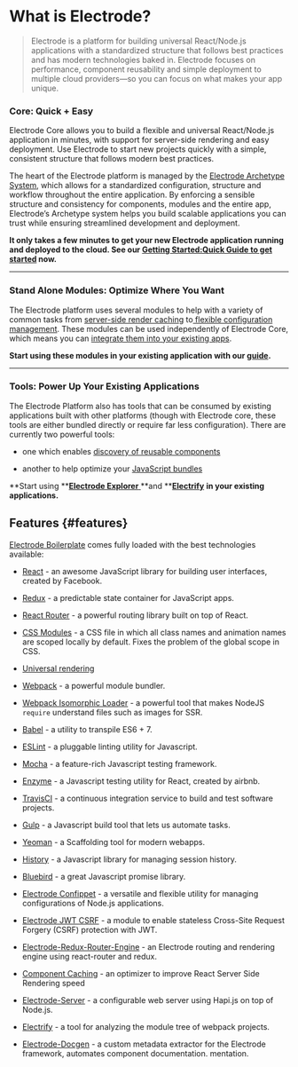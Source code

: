 # What is Electrode?

> Electrode is a platform for building universal React/Node.js applications with a standardized structure that follows best practices and has modern technologies baked in. Electrode focuses on performance, component reusability and simple deployment to multiple cloud providers—so you can focus on what makes your app unique.

### Core: Quick + Easy

Electrode Core allows you to build a flexible and universal React/Node.js application in minutes, with support for server-side rendering and easy deployment. Use Electrode to start new projects quickly with a simple, consistent structure that follows modern best practices.

The heart of the Electrode platform is managed by the [Electrode Archetype System](/chapter1/quick-start/what-are-archetypes.md), which allows for a standardized configuration, structure and workflow throughout the entire application. By enforcing a sensible structure and consistency for components, modules and the entire app, Electrode’s Archetype system helps you build scalable applications you can trust while ensuring streamlined development and deployment.

**It only takes a few minutes to get your new Electrode application running and deployed to the cloud. See our **[**Getting Started:Quick Guide** **to get started**](/chapter1/quick-start/get-started.md)** now.**

---

### Stand Alone Modules: Optimize Where You Want

The Electrode platform uses several modules to help with a variety of common tasks from [server-side render caching](/chapter1/advanced/stand-alone-modules/server-side-render-caching-+-profiling.md) to[ flexible configuration management](/chapter1/advanced/stand-alone-modules/confippet.md). These modules can be used independently of Electrode Core, which means you can [integrate them into your existing apps](/chapter1/advanced/stand-alone-modules.md).

**Start using these modules in your existing application with our **[**guide**](/chapter1/advanced/stand-alone-modules.md)**.**

---

### Tools: Power Up Your Existing Applications

The Electrode Platform also has tools that can be consumed by existing applications built with other platforms \(though with Electrode core, these tools are either bundled directly or require far less configuration\). There are currently two powerful tools:

* one which enables [discovery of reusable components](/chapter1/advanced/powerful-electrode-tools/electrode-explorer.md)

* another to help optimize your [JavaScript bundles](/chapter1/advanced/powerful-electrode-tools/electrify.md)

**Start using **[**Electrode Explorer** ](/chapter1/advanced/powerful-electrode-tools/electrode-explorer.md)**and **[**Electrify**](/chapter1/advanced/powerful-electrode-tools/electrify.md) **in your existing applications.**

## Features {#features}

[Electrode Boilerplate](https://github.com/electrode-io/electrode#boilerplate-universal-react-node) comes fully loaded with the best technologies available:

* [React](https://facebook.github.io/react/index.html) - an awesome JavaScript library for building user interfaces, created by Facebook.

* [Redux](http://redux.js.org/docs/basics/UsageWithReact.html) - a predictable state container for JavaScript apps.

* [React Router](https://github.com/ReactTraining/react-router/tree/master/docs) - a powerful routing library built on top of React.

* [CSS Modules](https://github.com/css-modules/css-modules) - a CSS file in which all class names and animation names are scoped locally by default. Fixes the problem of the global scope in CSS.

* [Universal rendering](https://medium.com/@mjackson/universal-javascript-4761051b7ae9#.xjxr5yj5z)

* [Webpack](https://webpack.github.io/docs/motivation.html) - a powerful module bundler.

* [Webpack Isomorphic Loader](https://github.com/jchip/isomorphic-loader) - a powerful tool that makes NodeJS `require` understand files such as images for SSR.

* [Babel](https://babeljs.io/) - a utility to transpile ES6 + 7.

* [ESLint](http://eslint.org/) - a pluggable linting utility for Javascript.

* [Mocha](https://mochajs.org/) - a feature-rich Javascript testing framework.

* [Enzyme](https://github.com/airbnb/enzyme) - a Javascript testing utility for React, created by airbnb.

* [TravisCI](https://travis-ci.org/) - a continuous integration service to build and test software projects.

* [Gulp](http://gulpjs.com/) - a Javascript build tool that lets us automate tasks.

* [Yeoman](http://yeoman.io/) - a Scaffolding tool for modern webapps.

* [History](https://www.npmjs.com/package/history) - a Javascript library for managing session history.

* [Bluebird](http://bluebirdjs.com/docs/why-promises.html) - a great Javascript promise library.

* [Electrode Confippet](https://github.com/electrode-io/electrode-confippet) - a versatile and flexible utility for managing configurations of Node.js applications.

* [Electrode JWT CSRF](https://github.com/electrode-io/electrode-csrf-jwt) - a module to enable stateless Cross-Site Request Forgery \(CSRF\) protection with JWT.

* [Electrode-Redux-Router-Engine](https://github.com/electrode-io/electrode-redux-router-engine) - an Electrode routing and rendering engine using react-router and redux.

* [Component Caching](https://github.com/electrode-io/electrode-react-ssr-caching) - an optimizer to improve React Server Side Rendering speed

* [Electrode-Server](https://github.com/electrode-io/electrode-server) - a configurable web server using Hapi.js on top of Node.js.

* [Electrify](https://github.com/electrode-io/electrify) - a tool for analyzing the module tree of webpack projects.

* [Electrode-Docgen](https://github.com/electrode-io/electrode-docgen) - a custom metadata extractor for the Electrode framework, automates component documentation. mentation.



